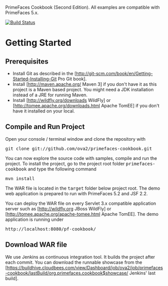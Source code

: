PrimeFaces Cookbook (Second Edition). All examples are compatible with PrimeFaces 5.x.

[![Build Status](https://travis-ci.org/ova2/primefaces-cookbook.svg)](https://travis-ci.org/ova2/primefaces-cookbook)

Getting Started
===============

Prerequisites
-------------

* Install Git as described in the [http://git-scm.com/book/en/Getting-Started-Installing-Git Pro Git book].
* Install [http://maven.apache.org/ Maven 3] if you don't have it as this project is a Maven based project. You might need a JDK installation instead of a JRE for running Maven.
* Install [http://wildfly.org/downloads WildFly] or [http://tomee.apache.org/downloads.html Apache TomEE] if you don't have it installed on your local.

Compile and Run Project
-----------------------

Open your console / terminal window and clone the repository with

<pre>
git clone git://github.com/ova2/primefaces-cookbook.git
</pre>

You can now explore the source code with samples, compile and run the project. To install the project, go to the project root folder <tt>primefaces-cookbook</tt> and type the following command

<pre>
mvn install
</pre>

The WAR file is located in the <tt>target</tt> folder below project root. The demo web application is prepared to run with PrimeFaces 5.2 and JSF 2.2.

You can deploy the WAR file on every Servlet 3.x compatible application server such as [http://wildfly.org JBoss WildFly] or [http://tomee.apache.org/apache-tomee.html Apache TomEE].
The demo application is running under

<pre>
http://localhost:8080/pf-cookbook/
</pre>

Download WAR file
-----------------

We use Jenkins as continuous integration tool. It builds the project after each commit. You can download the runnable showcase from the [https://buildhive.cloudbees.com/view/Dashboard/job/ova2/job/primefaces-cookbook/lastBuild/org.primefaces.cookbook$showcase/ Jenkins' last build].
